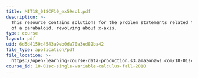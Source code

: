```yaml
---
title: MIT18_01SCF10_ex59sol.pdf
description: >-
  This resource contains solutions for the problem statements related to volume
  of a parabaloid, revolving about x-axis.
type: course
layout: pdf
uid: 6d5d4159c4543a9eb0da70a3ed82ba42
file_type: application/pdf
file_location: >-
  https://open-learning-course-data-production.s3.amazonaws.com/18-01sc-single-variable-calculus-fall-2010/6d5d4159c4543a9eb0da70a3ed82ba42_MIT18_01SCF10_ex59sol.pdf
course_id: 18-01sc-single-variable-calculus-fall-2010
---
```

